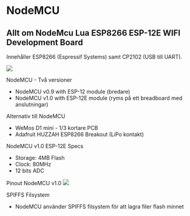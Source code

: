 # NodeMCU

## Allt om NodeMcu Lua ESP8266 ESP-12E WIFI Development Board

Innehåller ESP8266 (Espressif Systems) samt CP2102 (USB till UART).

<img src="https://raw.githubusercontent.com/nodemcu/nodemcu-devkit-v1.0/master/Documents/NodeMCU_DEVKIT_1.0.jpg">

NodeMCU - Två versioner
* NodeMCU v0.9 with ESP-12 module (bredare)
* NodeMCU v1.0 with ESP-12E module (ryms på ett breadboard med anslutningar)

Alternativ till NodeMCU
* WeMos D1 mini - 1/3 kortare PCB
* Adafruit HUZZAH ESP8266 Breakout (LiPo kontakt)

NodeMCU v1.0 ESP-12E Specs
* Storage: 4MB Flash
* Clock: 80MHz
* 12 bits ADC

Pinout NodeMCU v1.0
<img src="https://bennthomsen.files.wordpress.com/2015/12/nodemcu_pinout_700-2.png">

SPIFFS Filsystem
* NodeMCU använder SPIFFS filsystem för att lagra filer flash minnet